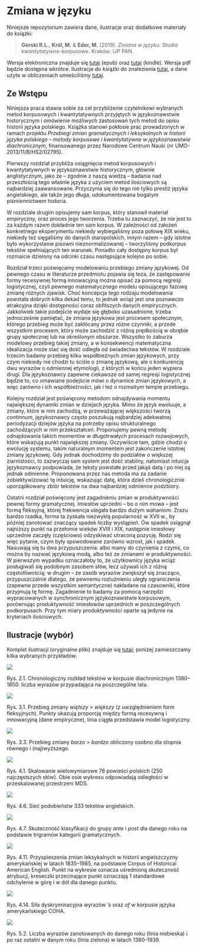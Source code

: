 # Zmiana w języku

Niniejsze repozytorium zawiera dane, ilustracje oraz dodatkowe materiały do książki:

> **Górski R.L.**, **Król, M.** & **Eder, M.** (2019). _Zmiana w języku. Studia kwantytatywno-korpusowe_. Kraków: IJP PAN.

Wersja elektroniczna znajduje się [tutaj](https://github.com/computationalstylistics/diachronia/blob/master/Zmiana_w_jezyku_2019-09-02.epub) (epub) oraz [tutaj](https://github.com/computationalstylistics/diachronia/blob/master/Zmiana_w_jezyku_2019-09-02.mobi) (kindle). Wersja pdf będzie dostępna wkrótce. Ilustracje do książki do znalezienia [tutaj](https://github.com/computationalstylistics/diachronia/tree/master/ilustracje), a dane użyte w obliczeniach umieściliśmy [tutaj](https://github.com/computationalstylistics/diachronia/tree/master/dane).




## Ze Wstępu

Niniejsza praca stawia sobie za cel przybliżenie czytelnikowi wybranych metod korpusowych i kwantytatywnych przyjętych w językoznawstwie historycznym i omówienie możliwych zastosowań tych metod do opisu historii języka polskiego. Książka stanowi pokłosie prac prowadzonych w ramach projektu _Przebiegi zmian gramatycznych i leksykalnych w historii języka polskiego – metody korpusowe i kwantytatywne w językoznawstwie diachronicznym_, finansowanego przez Narodowe Centrum Nauki (nr UMO-2013/11/B/HS2/02795). 

Pierwszy rozdział przybliża osiągnięcia metod korpusowych i kwantytatywnych w językoznawstwie historycznym, głównie anglistycznym, jako że – zgodnie z naszą wiedzą – badania nad przeszłością tego właśnie języka z użyciem metod ilościowych są najbardziej zaawansowane. Przyczynia się do tego nie tylko prestiż języka angielskiego, ale także jego długa, udokumentowana bogatym piśmiennictwem historia.

W rozdziale drugim opisujemy sam korpus, który stanowił materiał empiryczny, oraz proces jego tworzenia. Trzeba tu zaznaczyć, że nie jest to za każdym razem dokładnie ten sam korpus. W zależności od założeń konkretnego eksperymentu niekiedy wybiegaliśmy poza połowę XIX wieku, niekiedy też sięgaliśmy do danych staropolskich, innym razem – gdy istotne było wykorzystanie pisowni nieznormalizowanej – tworzyliśmy podkorpus tekstów spełniających ten warunek. Ponadto cały dostępny korpus był rozmaicie dzielony na odcinki czasu następujące kolejno po sobie.

Rozdział trzeci poświęcamy modelowaniu przebiegu zmiany językowej. Od pewnego czasu w literaturze przedmiotu pojawia się teza, że zastępowanie formy recesywnej formą innowacyjną można opisać za pomocą regresji logistycznej, czyli pewnego matematycznego modelu opisującego fazową zmianę różnych zjawisk. Choć koncepcja tego rodzaju modelowania powstała dobrych kilka dekad temu, to jednak wciąż jest ona poznawczo atrakcyjna dzięki dostępności coraz obfitszych danych empirycznych. Jakkolwiek takie podejście wydaje się głęboko uzasadnione, trzeba jednocześnie pamiętać, że zmiana językowa jest procesem społecznym, którego przebieg może być zakłócany przez różne czynniki, a przede wszystkim procesem, który może zachodzić z różną prędkością w obrębie grupy społecznej lub na określonym obszarze. Wszystko to zaburza modelowy przebieg takiej zmiany, a w konsekwencji matematyczna idealizacja może stać się dość odległa od świadectwa tekstów. W rozdziale trzecim badamy przebieg kilku współbieżnych zmian językowych, przy czym niekiedy nie chodzi tu ściśle o zmianę językową, ale o konkurencję dwu wyrazów o odmiennej etymologii, z których w końcu jeden wypiera drugi. Dla językoznawcy zapewne ciekawsze od samej regresji logistycznej będzie to, co omawiane podejście mówi o dynamice zmian językowych, a więc zarówno i ich współbieżności, jak i też o rozmaitym tempie przebiegu.

Kolejny rozdział jest poświęcony metodom odnajdywania momentu największej dynamiki zmian w dziejach języka. Mimo że język ewoluuje, a zmiany, które w nim zachodzą, w przeważającej większości tworzą _continnum_, językoznawcy często poszukują najbardziej adekwatnej periodyzacji dziejów języka na potrzeby opisu strukturalnego zachodzących w nim przekształceń. Proponujemy pewną metodę odnajdowania takich momentów w długotrwałych procesach rozwojowych, które wskazują punkt największej zmiany. Oczywiście tam, gdzie chodzi o ewolucję systemu, takim naturalnym momentem jest zakończenie istotnej zmiany językowej. Gdy jednak dochodzimy do podziałów o większej ziarnistości, to zazwyczaj sam system jest dość stabilny, natomiast intuicja językoznawcy podpowiada, że teksty powstałe przed jakąś datą i po niej są jednak odmienne. Proponowana przez nas metoda ma za zadanie zobiektywizować tę intuicję, wskazując datę, która dzieli chronologicznie uporządkowany zbiór tekstów na dwa najbardziej odmienne podzbiory. 

Ostatni rozdział poświęcony jest zagadnieniu zmian w produktywności pewnej formy gramatycznej. Imiesłów uprzedni – bo o nim mowa – jest formą fleksyjną, której frekwencja ulegała bardzo dużym wahaniom. Zrazu bardzo rzadka, forma ta zyskała niezwykłą popularność w XVII w., by później zanotować znaczący spadek liczby wystąpień. Ów spadek osiągnął najniższy punkt na przełomie wieków XVIII i XIX, następnie imiesłowy uprzednie zaczęły (częściowo) odzyskiwać utraconą pozycję. Rodzi się więc pytanie, czym były spowodowane zarówno wzrost, jak i spadek. Nasuwają się tu dwa przypuszczenia: albo mamy do czynienia z czymś, co można by nazwać językową modą, albo też ze zmianami w produktywności. W pierwszym wypadku oznaczałoby to, że użytkownicy języka wciąż posługiwali się podobnym zasobem słów, lecz używali ich z różną częstotliwością; w drugim – że zasób wyrazów zwiększył się znacząco, przypuszczalnie dlatego, że pewnemu rozluźnieniu uległy ograniczenia (zapewne przede wszystkim semantyczne) nakładane na czasowniki, które przyjmują tę formę. Zagadnienie to badamy za pomocą narzędzi wypracowanych w synchronicznym językoznawstwie korpusowym, porównując produktywność imiesłowów uprzednich w poszczególnych podkorpusach. Przy tym miary produktywności oparte są jedynie na kryteriach ilościowych.




## Ilustracje (wybór)

Komplet ilustracji (oryginalne pliki) znajduje się [tutaj](https://github.com/computationalstylistics/diachronia/tree/master/ilustracje); poniżej zamieszczamy kilka wybranych przykładów.

![](https://github.com/computationalstylistics/diachronia/blob/master/ilustracje/fig_2-1-1.png)

Rys. 2.1. Chronologiczny rozkład tekstów w korpusie diachronicznym 1380–1850: liczba wyrazów przypadająca na poszczególne lata.

![](https://github.com/computationalstylistics/diachronia/blob/master/ilustracje/fig_3-1-1.png)

Rys. 3.1. Przebieg zmiany _więtszy_ > _większy_ (z uwzględnieniem form fleksyjnych). Punkty ukazują proporcję między formą recesywną i innowacyjną (dane empiryczne), linia ciągła przedstawia model logistyczny.

![](https://github.com/computationalstylistics/diachronia/blob/master/ilustracje/fig_3-3-1.png)

Rys. 3.3. Przebieg zmiany _barzo_ > _bardzo_ obliczony osobno dla stopnia równego i (naj)wyższego.

![](https://github.com/computationalstylistics/diachronia/blob/master/ilustracje/fig_4-1-1.png)

Rys. 4.1. Skalowanie wielowymiarowe 76 powieści polskich (250 najczęstszych słów). Obie osie wykresu odpowiadają odległości w przeskalowanej przestrzeni MDS.

![](https://github.com/computationalstylistics/diachronia/blob/master/ilustracje/fig_4-6-1.png)

Rys. 4.6. Sieć podobieństw 333 tekstów angielskich.

![](https://github.com/computationalstylistics/diachronia/blob/master/ilustracje/fig_4-7-1.png)

Rys. 4.7. Skuteczność klasyfikacji do grupy _ante_ i _post_ dla danego roku na podstawie trigramów kategorii gramatycznych.

![](https://github.com/computationalstylistics/diachronia/blob/master/ilustracje/fig_4-11-1.png)

Rys. 4.11. Przyspieszenia zmian leksykalnych w historii angielszczyzny amerykańskiej w latach 1835–1985, na podstawie Corpus of Historical American English. Punkt na wykresie oznacza uśrednioną skuteczność atrybucji, kreseczki przecinające punkt oznaczają 1 standardowe odchylenie w górę i w dół dla danego punktu.

![](https://github.com/computationalstylistics/diachronia/blob/master/ilustracje/fig_4-14-1.png)

Rys. 4.14. Siła dyskryminacyjna wyrazów _’s_ oraz _of_ w korpusie języka amerykańskiego COHA.

![](https://github.com/computationalstylistics/diachronia/blob/master/ilustracje/fig_5-2-1.png)

Rys. 5.2. Liczba wyrazów zanotowanych do danego roku (linia niebieska) i po raz ostatni w danym roku (linia zielona) w latach 1380–1939.

